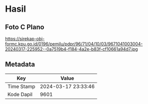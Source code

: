 # Hasil

## Foto C Plano

https://sirekap-obj-formc.kpu.go.id/0196/pemilu/pdpr/96/71/04/10/03/9671041003004-20240317-225952--0a7519b4-f184-4a2e-b83f-cf10661a94d7.jpg


## Metadata

| Key        | Value               |
| ---------- | ------------------- |
| Time Stamp | 2024-03-17 23:33:46 |
| Kode Dapil | 9601                |



